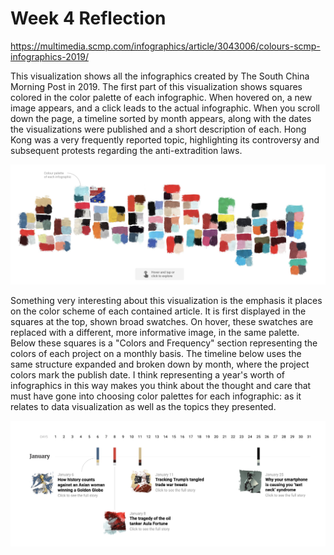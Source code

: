 Week 4 Reflection
===

https://multimedia.scmp.com/infographics/article/3043006/colours-scmp-infographics-2019/

This visualization shows all the infographics created by The South China Morning Post in 2019. The first part of this visualization shows squares colored in the color palette of each infographic. When hovered on, a new image appears, and a click leads to the actual infographic. When you scroll down the page, a timeline sorted by month appears, along with the dates the visualizations were published and a short description of each. Hong Kong was a very frequently reported topic, highlighting its controversy and subsequent protests regarding the anti-extradition laws. 

<img src="assets/week4a.png" alt="Vis screenshot 1"/>

Something very interesting about this visualization is the emphasis it places on the color scheme of each contained article. It is first displayed in the squares at the top, shown broad swatches. On hover, these swatches are replaced with a different, more informative image, in the same palette. Below these squares is a "Colors and Frequency" section representing the colors of each project on a monthly basis. The timeline below uses the same structure expanded and broken down by month, where the project colors mark the publish date. I think representing a year's worth of infographics in this way makes you think about the thought and care that must have gone into choosing color palettes for each infographic: as it relates to data visualization as well as the topics they presented.

<img src="assets/week4b.png" alt="Vis screenshot 2"/>
